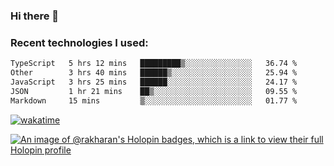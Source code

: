 ### Hi there 👋

### Recent technologies I used:
<!--START_SECTION:waka-->

```txt
TypeScript   5 hrs 12 mins   █████████▒░░░░░░░░░░░░░░░   36.74 %
Other        3 hrs 40 mins   ██████▒░░░░░░░░░░░░░░░░░░   25.94 %
JavaScript   3 hrs 25 mins   ██████░░░░░░░░░░░░░░░░░░░   24.17 %
JSON         1 hr 21 mins    ██▒░░░░░░░░░░░░░░░░░░░░░░   09.55 %
Markdown     15 mins         ▒░░░░░░░░░░░░░░░░░░░░░░░░   01.77 %
```

<!--END_SECTION:waka-->
[![wakatime](https://wakatime.com/badge/user/fe50d444-0cee-4d14-a0b3-b9e8509eb4d0.svg)](https://wakatime.com/@fe50d444-0cee-4d14-a0b3-b9e8509eb4d0)

[![An image of @rakharan's Holopin badges, which is a link to view their full Holopin profile](https://holopin.me/rakharan)](https://holopin.io/@rakharan)
